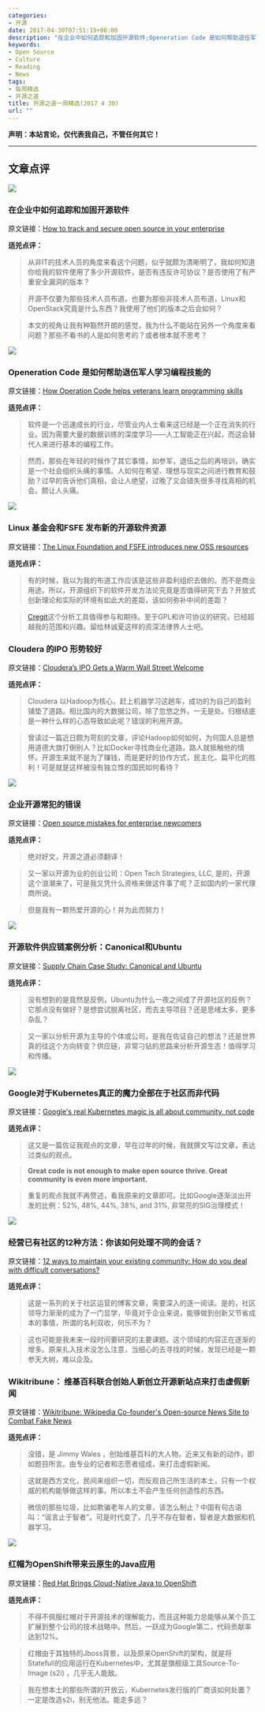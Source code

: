 ```yaml
---
categories:
- 开源
date: 2017-04-30T07:51:19+08:00
description: "在企业中如何追踪和加固开源软件;Openeration Code 是如何帮助退伍军人学习编程技能的;Linux 基金会和FSFE 发布新的开源软件资源;Cloudera 的IPO 形势较好;企业开源常犯的错误;开源软件供应链案例分析：Canonical和Ubuntu;Google对于Kubernetes真正的魔力全部在于社区而非代码;经营已有社区的12种方法：你该如何处理不同的会话？Wikitribune： 维基百科联合创始人新创立开源新站点来打击虚假新闻;红帽为OpenShift带来云原生的Java应用"
keywords:
- Open Source
- Culture
- Reading
- News
tags:
- 每周精选
- 开源之道
title: 开源之道一周精选(2017 4 30)
url: ""
---
```


**声明：本站言论，仅代表我自己，不管任何其它！**

---

## 文章点评

![](https://www.linux.com/sites/lcom/files/styles/rendered_file/public/opensource.jpg?itok=dYO6v_Sk)

### 在企业中如何追踪和加固开源软件

原文链接：[How to track and secure open source in your enterprise](http://www.cio.com/article/3191889/open-source-tools/how-to-track-and-secure-open-source-in-your-enterprise.html)

**适兕点评：**

> 从非IT的技术人员的角度来看这个问题，似乎就颇为清晰明了，我如何知道你给我的软件使用了多少开源软件，是否有违反许可协议？是否使用了有严重安全漏洞的版本？

> 开源不仅要为那些技术人员布道，也要为那些非技术人员布道，Linux和OpenStack究竟是什么东西？我使用了他们的版本之后会如何？

> 本文的视角让我有种豁然开朗的感觉，我为什么不能站在另外一个角度来看问题？那些不看书的人是如何思考的？或者根本就不思考？

![](https://opensource.com/sites/default/files/styles/image-full-size/public/images/education/EDU_OSDC_OpenClass_520x292_FINAL_JD.png?itok=ETOrrpcP)

### Openeration Code 是如何帮助退伍军人学习编程技能的

原文链接：[How Operation Code helps veterans learn programming skills](https://opensource.com/article/17/4/operation-code-mentors-veterans)

**适兕点评：**

> 软件是一个迅速成长的行业，尽管业内人士看来这已经是一个正在消失的行业。因为需要大量的数据训练的深度学习——人工智能正在兴起，而这会替代人来进行基本的编程工作。

> 然而，那些在年轻的时候作了其它事情，如参军，退伍之后的再培训，确实是一个社会组织头痛的事情。人如何在希望、理想与现实之间进行教育和鼓励？过早的告诉他们真相，会让人绝望，过晚了又会错失很多寻找真相的机会。颇让人头痛。

![](http://sdtimes.com/wp-content/uploads/2017/04/startup-photos-2.jpg)

### Linux 基金会和FSFE 发布新的开源软件资源

原文链接：[The Linux Foundation and FSFE introduces new OSS resources](http://sdtimes.com/linux-foundation-fsfe-introduces-new-oss-resources/)

**适兕点评：**

> 有的时候，我以为我的布道工作应该是这些非盈利组织去做的。而不是商业用途。所以，开源组织下的软件开发方法论究竟是否值得研究下去？开放式创新理论和实际的环境有如此大的差距，该如何弥补中间的差距？

> [Cregit](https://github.com/cregit)这个分析工具值得参与和期待。至于GPL和许可协议的研究，已经超越我的范围和兴趣。留给林诚夏这样的资深法律界人士吧。

### Cloudera 的IPO 形势较好

原文链接：[Cloudera’s IPO Gets a Warm Wall Street Welcome](http://fortune.com/2017/04/28/cloudera-ipo-ceo-tom-reilly-mike-olsen/)

**适兕点评：**

> Cloudera 以Hadoop为核心，赶上机器学习这趟车，成功的为自己的盈利铺垫了道路。相比国内的大数据公司，除了忽悠之外，一无是处。归根结底是一种什么样的心态导致如此呢？错误的利用开源。

> 曾读过一篇近日颇为苛刻的文章，评论Hadoop如何如何，为何国人总是想用道德大旗打倒别人？比如Docker寻找商业化道路，路人就抵触他的情怀。开源生来就不是为了赚钱，而是更好的协作方式，民主化、扁平化的胜利！可是就是这样被没有独立性的国民如何看待？

![](https://d3tdunqjn7n0wj.cloudfront.net/1440x960/drip-1347779_1400-120756461a22021825ef86fcf1def75d.jpg)

### 企业开源常犯的错误

原文链接：[Open source mistakes for enterprise newcomers](https://www.oreilly.com/ideas/open-source-mistakes-for-enterprise-newcomers?imm_mid=0f141e&cmp=em-prog-na-na-newsltr_20170429)

**适兕点评：**

> 绝对好文，开源之道必须翻译！

> 又一家以开源为业的创业公司：Open Tech Strategies, LLC, 是的，开源这个浪潮来了，可是我又凭什么资格来做这件事了呢？正如国内的一家代理商所说。

> 但是我有一颗热爱开源的心！并为此而努力！

![](https://osenetwork.files.wordpress.com/2017/04/canonical-logo1.png)

### 开源软件供应链案例分析：Canonical和Ubuntu

原文链接：[Supply Chain Case Study: Canonical and Ubuntu](https://osenetwork.com/2017/04/27/supply-chain-case-study-canonical-and-ubuntu/)

**适兕点评：**

> 没有想到的是竟然是反例，Ubuntu为什么一夜之间成了开源社区的反例？它那点没有做好？是想尝试脱离社区，而去主导项目？还是思绪太多，更多杂乱？

> 又一家以分析开源为主导的个体或公司，是我在佐证自己的想法？还是世界真的往这个方向转变？供应链，非常刁钻的思路来分析开源生态！值得学习和传播。

![](https://tr1.cbsistatic.com/hub/i/r/2016/07/07/6142dbd7-52e7-438c-8d18-e1e148d145c9/resize/770x/48c1f93f0066693348d88f4343a51f00/kubernetes.jpg)

### Google对于Kubernetes真正的魔力全部在于社区而非代码

原文链接：[Google's real Kubernetes magic is all about community, not code](http://www.techrepublic.com/article/googles-real-kubernetes-magic-is-all-about-community-not-code/)

**适兕点评：**

> 这又是一篇佐证我观点的文章，早在过年的时候，我就撰文写过文章，表达过类似的观点。

> **Great code is not enough to make open source thrive. Great community is even more important.**

> 重复的观点我就不再赘述，看我原来的文章即可。比如Google逐渐淡出开发的比例：52%, 48%, 44%, 38%, and 31%, 非常亮的SIG治理模式！

![](https://opensource.com/sites/default/files/styles/image-full-size/public/images/life/community-penguins-osdc-lead.png?itok=CpaLkNwT)

### 经营已有社区的12种方法：你该如何处理不同的会话？

原文链接：[12 ways to maintain your existing community: How do you deal with difficult conversations?](https://opensource.com/article/17/4/12-ways-maintain-existing-community)

**适兕点评：**

> 这是一系列的关于社区运营的博客文章，需要深入的逐一阅读。是的，社区领导力渐渐的成为了一门显学，毕竟对于企业来说，能够做到创新又节省成本的事情，所谓的名利双收，何乐不为？

> 这也可能是我未来一段时间要研究的主要课题。这个领域的内容正在逐渐的增多。原来扎入技术没怎么注意，当细心的去寻找的时候，发现已经是一颗参天大树，难以企及。

### Wikitribune： 维基百科联合创始人新创立开源新站点来打击虚假新闻

原文链接：[Wikitribune: Wikipedia Co-founder's Open-source News Site to Combat Fake News](https://www.thenewamerican.com/culture/item/25895-wikitribune-wikipedia-co-founder-s-open-source-news-site-to-combat-fake-news)

**适兕点评：**

> 没错，是 Jimmy Wales ，创始维基百科的大人物，近来又有新的动作，即如题目所言。由专业的记者和志愿者组成，来打击虚假新闻。

> 这就是西方文化，民间来组织一切，而反观自己所生活的本土，只有一个权威的机构能够做这样的事。所以本土不会产生任何创造性的东西。

> 微信的那些垃圾，比如欺骗老年人的文章，该怎么制止？中国有句古语叫：“谣言止于智者”。可是时代变了，几乎不存在智者，智者是大数据和机器学习。

![](https://adtmag.com/articles/2017/04/25/~/media/ECG/VirtualizationReview/Images/introimages2014/140612VSMRamelKubernetes.jpg)

### 红帽为OpenShift带来云原生的Java应用

原文链接：[Red Hat Brings Cloud-Native Java to OpenShift](https://adtmag.com/articles/2017/04/25/red-hat-openshift.aspx)

**适兕点评：**

> 不得不佩服红帽对于开源技术的理解能力，而且这种能力总能够从某个员工扩展到整个公司的技术战略中。然后，一跃成为Google第二，代码贡献率达到12%。

> 红帽由于其独特的Jboss背景，以及原来OpenShift的架构，就是将Statefull的应用运行在Kubernetes中，尤其是旗舰级工具Source-To-Image (s2i) ，几乎无人能敌。

> 我在想本土的那些所谓的开放云，Kubernetes发行版的厂商该如何处置？一定是改造s2i，别无他法。能走多远？
